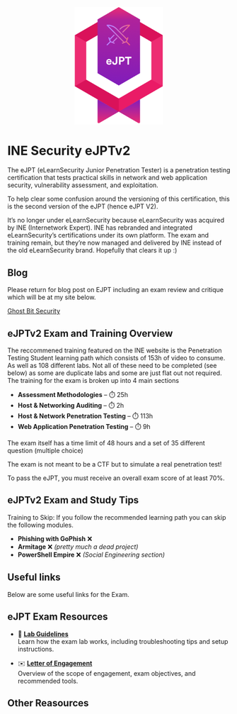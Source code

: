 <p align="center">
  <img src="https://raw.githubusercontent.com/Gh0stCybersec/INE-Security-eJPTv2-Notes/main/eJPTv2_Logo.png" alt="eJPTv2 Logo" width="200">
</p>

# INE Security eJPTv2 

The eJPT (eLearnSecurity Junior Penetration Tester) is a penetration testing certification that tests practical skills in network and web application security, vulnerability assessment, and exploitation. 

To help clear some confusion around the versioning of this certification, this is the second version of the eJPT (hence eJPT
V2). 

It’s no longer under eLearnSecurity because eLearnSecurity was acquired by INE (Internetwork Expert). INE has rebranded and integrated eLearnSecurity’s certifications under its own platform. The exam and training remain, but they’re now managed and delivered by INE instead of the old eLearnSecurity brand. Hopefully that clears it up :) 

## Blog 

Please return for blog post on EJPT including an exam review and critique which will be at my site below.

[Ghost Bit Security](https://ghostbitsecurity.com/)


## eJPTv2 Exam and Training Overview

The reccommened training featured on the INE website is the Penetration Testing Student learning path which consists of 153h of video to consume. As well as 108 different labs. Not all of these need to be completed (see below) as some are duplicate labs and some are just flat out not required. The training for the exam is broken up into 4 main sections 

- **Assessment Methodologies** – ⏱️ 25h  
- **Host & Networking Auditing** – ⏱️ 2h  
- **Host & Network Penetration Testing** – ⏱️ 113h  
- **Web Application Penetration Testing** – ⏱️ 9h  

The exam itself has a time limit of 48 hours and a set of 35 different question (multiple choice)

The exam is not meant to be a CTF but to simulate a real penetration test! 

To pass the eJPT, you must receive an overall exam score of at least 70%.

## eJPTv2 Exam and Study Tips

Training to Skip:
If you follow the recommended learning path you can skip the following modules.

- **Phishing with GoPhish** ❌
- **Armitage** ❌ *(pretty much a dead project)*
- **PowerShell Empire** ❌ *(Social Engineering section)*

## Useful links 

Below are some useful links for the Exam. 

## eJPT Exam Resources

- 📄 **[Lab Guidelines](https://drive.google.com/file/d/1KN7pB3trLNSk1jhUMrUAEkmbmyJsuJz0/view)**  
  Learn how the exam lab works, including troubleshooting tips and setup instructions.

- ✉️ **[Letter of Engagement](https://drive.google.com/file/d/1Kc2pcgJgTJDQMiToYMJk21fNOQHykjL3/view)**  
  Overview of the scope of engagement, exam objectives, and recommended tools.








## Other Reasources 
